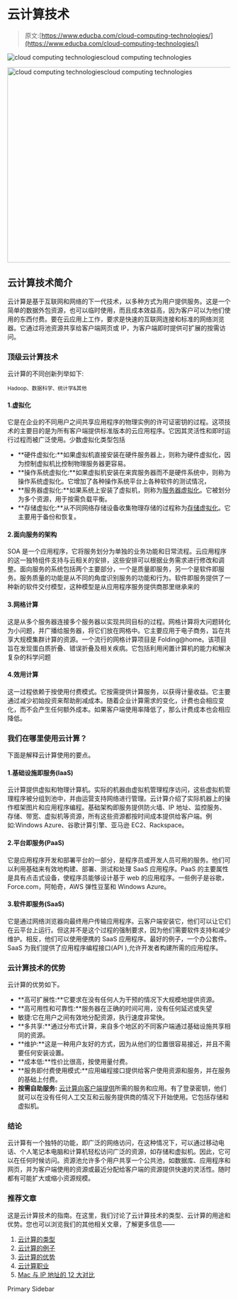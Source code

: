 # 云计算技术

> 原文:[https://www.educba.com/cloud-computing-technologies/](https://www.educba.com/cloud-computing-technologies/)

![cloud computing technologiescloud computing technologies](../Images/5ce05b1f03368d9f91d8b1da020082d1.png)

<noscript><img class="alignnone size-full wp-image-220530" src="../Images/5ce05b1f03368d9f91d8b1da020082d1.png" alt="cloud computing technologiescloud computing technologies" width="900" height="441" data-original-src="https://cdn.educba.com/academy/wp-content/uploads/2019/10/cloud-computing-1.png"/></noscript>

## 云计算技术简介

云计算是基于互联网和网络的下一代技术，以多种方式为用户提供服务。这是一个简单的数据外包资源，也可以临时使用，而且成本效益高，因为客户可以为他们使用的东西付费。要在云应用上工作，要求是快速的互联网连接和标准的网络浏览器。它通过将池资源共享给客户端网页或 IP，为客户端即时提供可扩展的按需访问。

### 顶级云计算技术

云计算的不同创新列举如下:

<small>Hadoop、数据科学、统计学&其他</small>

#### 1.虚拟化

它是在企业的不同用户之间共享应用程序的物理实例的许可证密钥的过程。这项技术的主要目的是为所有客户端提供标准版本的云应用程序。它因其灵活性和即时运行过程而被广泛使用。少数虚拟化类型包括

*   **硬件虚拟化:**如果虚拟机直接安装在硬件服务器上，则称为硬件虚拟化，因为控制虚拟机比控制物理服务器更容易。
*   **操作系统虚拟化:**如果虚拟机安装在来宾服务器而不是硬件系统中，则称为操作系统虚拟化。它增加了各种操作系统平台上各种软件的测试情况，
*   **服务器虚拟化:**如果系统上安装了虚拟机，则称为[服务器虚拟化](https://www.educba.com/server-virtualization/)。它被划分为多个资源，用于按需负载平衡。
*   **存储虚拟化:**从不同网络存储设备收集物理存储的过程称为[存储虚拟化](https://www.educba.com/storage-virtualization/)。它主要用于备份和恢复。

#### 2.面向服务的架构

SOA 是一个应用程序，它将服务划分为单独的业务功能和日常流程。云应用程序的这一独特组件支持与云相关的安排，这些安排可以根据业务需求进行修改和调整。面向服务的系统包括两个主要部分，一个是质量即服务，另一个是软件即服务。服务质量的功能是从不同的角度识别服务的功能和行为。软件即服务提供了一种新的软件交付模型，这种模型是从应用程序服务提供商那里继承来的

#### 3.网格计算

这是从多个服务器连接多个服务器以实现共同目标的过程。网格计算将大问题转化为小问题，并广播给服务器，将它们放在网格中。它主要应用于电子商务，旨在共享大规模集群计算的资源。一个流行的网格计算项目是 Folding@home。该项目旨在发现蛋白质折叠、错误折叠及相关疾病。它包括利用闲置计算机的能力和解决复杂的科学问题

#### 4.效用计算

这一过程依赖于按使用付费模式。它按需提供计算服务，以获得计量收益。它主要通过减少初始投资来帮助削减成本。随着企业计算需求的变化，计费也会相应变化，而不会产生任何额外成本。如果客户端使用率降低了，那么计费成本也会相应降低。

### 我们在哪里使用云计算？

下面是解释云计算使用的要点。

#### 1.基础设施即服务(IaaS)

云计算提供虚拟和物理计算机。实际的机器由虚拟机管理程序访问，这些虚拟机管理程序被分组到池中，并由运营支持网络进行管理。云计算介绍了实际机器上的操作框架图片和应用程序编程。基础架构即服务提供防火墙、IP 地址、监控服务、存储、带宽、虚拟机等资源，所有这些资源都按时间成本提供给客户端。例如:Windows Azure、谷歌计算引擎、亚马逊 EC2、Rackspace。

#### 2.平台即服务(PaaS)

它是应用程序开发和部署平台的一部分，是程序员或开发人员可用的服务。他们可以利用基础来有效地构建、部署、测试和处理 SaaS 应用程序。PaaS 的主要属性是具有点击式设备，使程序员能够设计基于 web 的应用程序。一些例子是谷歌，Force.com，阿帕奇，AWS 弹性豆茎和 Windows Azure。

#### 3.软件即服务(SaaS)

它是通过网络浏览器向最终用户传输应用程序。云客户端安装它，他们可以让它们在云平台上运行。但这并不是这个过程的强制要求，因为他们需要软件支持和减少维护。相反，他们可以使用便携的 SaaS 应用程序。最好的例子，一个办公套件。SaaS 为我们提供了应用程序编程接口(API ),允许开发者构建所需的应用程序。

### 云计算技术的优势

云计算的优势如下。

*   **高可扩展性:**它要求在没有任何人为干预的情况下大规模地提供资源。
*   **高可用性和可靠性:**服务器在正确的时间可用，没有任何延迟或失望
*   敏捷:它在用户之间有效地分配资源，执行速度非常快。
*   **多共享:**通过分布式计算，来自多个地区的不同客户端通过基础设施共享相同的资源。
*   **维护:**这是一种用户友好的方式，因为从他们的位置很容易接近，并且不需要任何安装设置。
*   **成本低:**性价比很高，按使用量付费。
*   **服务即付费使用模式:**应用编程接口提供给客户使用资源和服务，并在服务的基础上付费。
*   **按需自助服务:** [云计算向客户端提供](https://www.educba.com/free-cloud-computing/)所需的服务和应用。有了登录密钥，他们就可以在没有任何人工交互和云服务提供商的情况下开始使用。它包括存储和虚拟机。

### 结论

云计算有一个独特的功能，即广泛的网络访问，在这种情况下，可以通过移动电话、个人笔记本电脑和计算机轻松访问广泛的资源，如存储和虚拟机。因此，它可以在任何时候访问。资源池允许多个用户共享一个公共池，如数据库、应用程序和网页，并为客户端使用的资源或最近分配给客户端的资源提供快速的灵活性。随时都有可能扩大或缩小资源规模。

### 推荐文章

这是云计算技术的指南。在这里，我们讨论了云计算技术的类型、云计算的用途和优势。您也可以浏览我们的其他相关文章，了解更多信息——

1.  [云计算的类型](https://www.educba.com/types-of-cloud-computing/)
2.  [云计算的例子](https://www.educba.com/example-of-cloud-computing/)
3.  [云计算的优势](https://www.educba.com/advantages-of-cloud-computing/)
4.  [云计算职业](https://www.educba.com/career-in-cloud-computing/)
5.  [Mac 与 IP 地址的 12 大对比](https://www.educba.com/mac-vs-ip-addresses/)

<footer class="entry-footer">

<aside class="sidebar sidebar-primary widget-area" role="complementary" aria-label="Primary Sidebar">Primary Sidebar</aside>

</footer>